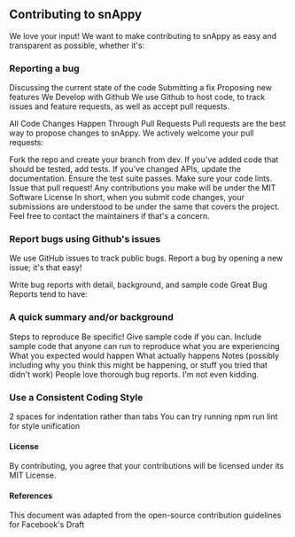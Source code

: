 ## Contributing to snAppy
We love your input! We want to make contributing to snAppy as easy and transparent as possible, whether it's:

### Reporting a bug
Discussing the current state of the code
Submitting a fix
Proposing new features
We Develop with Github
We use Github to host code, to track issues and feature requests, as well as accept pull requests.

All Code Changes Happen Through Pull Requests
Pull requests are the best way to propose changes to snAppy. We actively welcome your pull requests:

Fork the repo and create your branch from dev.
If you've added code that should be tested, add tests.
If you've changed APIs, update the documentation.
Ensure the test suite passes.
Make sure your code lints.
Issue that pull request!
Any contributions you make will be under the MIT Software License
In short, when you submit code changes, your submissions are understood to be under the same that covers the project. Feel free to contact the maintainers if that's a concern.

### Report bugs using Github's issues
We use GitHub issues to track public bugs. Report a bug by opening a new issue; it's that easy!

Write bug reports with detail, background, and sample code
Great Bug Reports tend to have:

### A quick summary and/or background
Steps to reproduce
Be specific!
Give sample code if you can. Include sample code that anyone can run to reproduce what you are experiencing
What you expected would happen
What actually happens
Notes (possibly including why you think this might be happening, or stuff you tried that didn't work)
People love thorough bug reports. I'm not even kidding.

### Use a Consistent Coding Style
2 spaces for indentation rather than tabs
You can try running npm run lint for style unification

#### License
By contributing, you agree that your contributions will be licensed under its MIT License.

#### References
This document was adapted from the open-source contribution guidelines for Facebook's Draft
